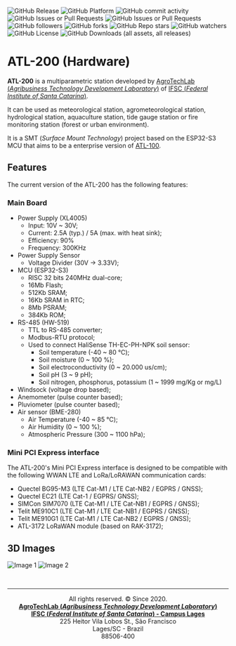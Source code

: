 ![GitHub Release](https://img.shields.io/github/v/release/agrotechlab-ifsc/atl200_hw)
![GitHub Platform](https://img.shields.io/badge/Platform-KiCad-blue)
![GitHub commit activity](https://img.shields.io/github/commit-activity/t/agrotechlab-ifsc/at2100_hw)
![GitHub Issues or Pull Requests](https://img.shields.io/github/issues/agrotechlab-ifsc/atl200_hw)
![GitHub Issues or Pull Requests](https://img.shields.io/github/issues-pr/agrotechlab-ifsc/atl200_hw)
![GitHub followers](https://img.shields.io/github/followers/agrotechlab-ifsc)
![GitHub forks](https://img.shields.io/github/forks/agrotechlab-ifsc/atl200_hw)
![GitHub Repo stars](https://img.shields.io/github/stars/agrotechlab-ifsc/atl200_hw)
![GitHub watchers](https://img.shields.io/github/watchers/agrotechlab-ifsc/atl200_hw)
![GitHub License](https://img.shields.io/github/license/agrotechlab-ifsc/atl200_hw)
![GitHub Downloads (all assets, all releases)](https://img.shields.io/github/downloads/agrotechlab-ifsc/atl200_hw/total)

# ATL-200 (Hardware)

**ATL-200** is a multiparametric station developed by <a href="https://agrotechlab.lages.ifsc.edu.br">AgroTechLab (*Agribusiness Technology Development Laboratory*)</a> of <a href="https://www.ifsc.edu.br">IFSC (*Federal Institute of Santa Catarina*)</a>.

It can be used as meteorological station, agrometeorological station, hydrological station, aquaculture station, tide gauge station or fire monitoring station (forest or urban environment).

It is a SMT (*Surface Mount Technology*) project based on the ESP32-S3 MCU that aims to be a enterprise version of <a href="https://github.com/AgroTechLab-IFSC/atl100_hw">ATL-100</a>.

## Features

The current version of the ATL-200 has the following features:

### Main Board

 - Power Supply (XL4005)
   - Input: 10V ~ 30V;
   - Current: 2.5A (typ.) / 5A (max. with heat sink);
   - Efficiency: 90%
   - Frequency: 300KHz
 - Power Supply Sensor
   - Voltage Divider (30V -> 3.33V);
 - MCU (ESP32-S3)
   - RISC 32 bits 240MHz dual-core;
   - 16Mb Flash;
   - 512Kb SRAM;
   - 16Kb SRAM in RTC;
   - 8Mb PSRAM;
   - 384Kb ROM;
 - RS-485 (HW-519)
   - TTL to RS-485 converter;
   - Modbus-RTU protocol;
   - Used to connect HaliSense TH-EC-PH-NPK soil sensor:
     - Soil temperature (-40 ~ 80 ℃);
     - Soil moisture (0 ~ 100 %);
     - Soil electroconductivity (0 ~ 20.000 us/cm);
     - Soil pH (3 ~ 9 pH);
     - Soil nitrogen, phosphorus, potassium (1 ~ 1999 mg/Kg or mg/L)
 - Windsock (voltage drop based);
 - Anemometer (pulse counter based);
 - Pluviometer (pulse counter based);
 - Air sensor (BME-280)
   - Air Temperature (-40 ~ 85 ℃);
   - Air Humidity (0 ~ 100 %);
   - Atmospheric Pressure (300 ~ 1100 hPa);

### Mini PCI Express interface

The ATL-200's Mini PCI Express interface is designed to be compatible with the following WWAN LTE and LoRa/LoRAWAN communication cards:
 - Quectel BG95-M3 (LTE Cat-M1 / LTE Cat-NB2 / EGPRS / GNSS);
 - Quectel EC21 (LTE Cat-1 / EGPRS/ GNSS);
 - SIMCon SIM7070 (LTE Cat-M1 / LTE Cat-NB1 / EGPRS / GNSS);
 - Telit ME910C1 (LTE Cat-M1 / LTE Cat-NB1 / EGPRS / GNSS);
 - Telit ME910G1 (LTE Cat-M1 / LTE Cat-NB2 / EGPRS / GNSS);
 - ATL-3172 LoRaWAN module (based on RAK-3172);

## 3D Images
![Image 1](./atl200_1.png "3D image 1")
![Image 2](./atl200_2.png "3D image 2")

<br><hr><p style="text-align: center;">All rights reserved. &copy; Since 2020.<br><b><a href="https://agrotechlab.lages.ifsc.edu.br/">AgroTechLab (<i>Agribusiness Technology Development Laboratory</i>)</a></b><br>
<b><a href="https://ifsc.edu.br/web/campus-lages">IFSC (<i>Federal Institute of Santa Catarina</i>) - Campus Lages</a></b><br>
225 Heitor Vila Lobos St., São Francisco<br>
Lages/SC - Brazil<br>
88506-400</p>